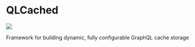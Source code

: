 # QLCached

![](https://i.imgur.com/jsL955L.png)

Framework for building dynamic, fully configurable GraphQL cache storage

